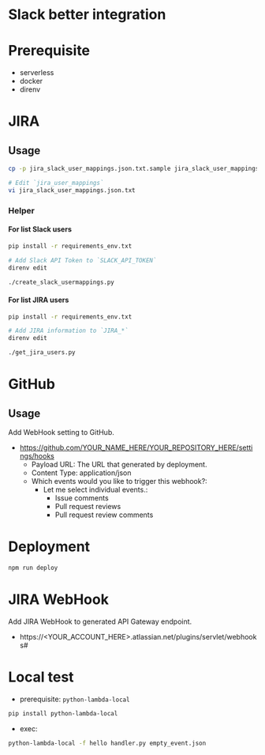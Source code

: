 Slack better integration
===

# Prerequisite
- serverless
- docker
- direnv

# JIRA

## Usage

```bash
cp -p jira_slack_user_mappings.json.txt.sample jira_slack_user_mappings.json.txt

# Edit `jira_user_mappings`
vi jira_slack_user_mappings.json.txt
```

### Helper

#### For list Slack users

```bash
pip install -r requirements_env.txt

# Add Slack API Token to `SLACK_API_TOKEN`
direnv edit

./create_slack_usermappings.py
```

#### For list JIRA users

```bash
pip install -r requirements_env.txt

# Add JIRA information to `JIRA_*`
direnv edit

./get_jira_users.py
```

# GitHub

## Usage

Add WebHook setting to GitHub.
- https://github.com/YOUR_NAME_HERE/YOUR_REPOSITORY_HERE/settings/hooks
  - Payload URL: The URL that generated by deployment.
  - Content Type: application/json
  - Which events would you like to trigger this webhook?:
    - Let me select individual events.:
      - Issue comments
      - Pull request reviews
      - Pull request review comments


# Deployment

```bash
npm run deploy
```

# JIRA WebHook
Add JIRA WebHook to generated API Gateway endpoint.
- https://<YOUR_ACCOUNT_HERE>.atlassian.net/plugins/servlet/webhooks#

# Local test

- prerequisite: `python-lambda-local`

```bash
pip install python-lambda-local
```

- exec:

```bash
python-lambda-local -f hello handler.py empty_event.json
```

